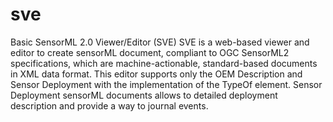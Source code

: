# sve
Basic SensorML 2.0 Viewer/Editor (SVE)
SVE is a web-based viewer and editor to create sensorML document, compliant to OGC SensorML2 specifications, which are machine-actionable, standard-based documents in XML data format. This editor supports only the OEM Description and Sensor Deployment with the implementation of the TypeOf element. Sensor Deployment sensorML documents allows to detailed deployment description and provide a way to journal events.

